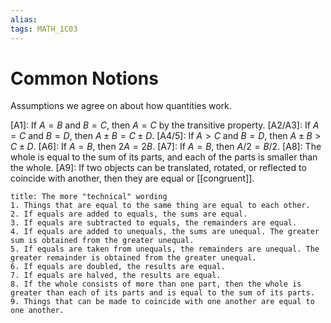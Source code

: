 ```yaml
---
alias:
tags: MATH_1C03
---
```

# Common Notions
Assumptions we agree on about how quantities work.

[A1]: If $A=B$ and $B=C$, then $A=C$ by the transitive property.
[A2/A3]: If $A=C$ and $B=D$, then $A\pm B=C\pm D$.
[A4/5]: If $A>C$ and $B=D$, then $A\pm B>C\pm D$.
[A6]: If $A=B$, then $2A=2B$.
[A7]: If $A=B$, then $A/2=B/2$. 
[A8]: The whole is equal to the sum of its parts, and each of the parts is smaller than the whole. 
[A9]: If two objects can be translated, rotated, or reflected to coincide with another, then they are equal or [[congruent]]. 

```ad-abstract
title: The more "technical" wording
1. Things that are equal to the same thing are equal to each other.
2. If equals are added to equals, the sums are equal.
3. If equals are subtracted to equals, the remainders are equal.
4. If equals are added to unequals, the sums are unequal. The greater sum is obtained from the greater unequal. 
5. If equals are taken from unequals, the remainders are unequal. The greater remainder is obtained from the greater unequal.
6. If equals are doubled, the results are equal.
7. If equals are halved, the results are equal.
8. If the whole consists of more than one part, then the whole is greater than each of its parts and is equal to the sum of its parts.
9. Things that can be made to coincide with one another are equal to one another. 
```